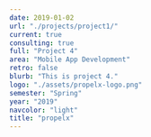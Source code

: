 ```yaml
---
date: 2019-01-02
url: "./projects/project1/"
current: true
consulting: true
full: "Project 4"
area: "Mobile App Development"
retro: false
blurb: "This is project 4."
logo: "./assets/propelx-logo.png"
semester: "Spring"
year: "2019"
navcolor: "light"
title: "propelx"
---
```

